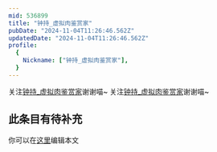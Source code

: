```yaml
---
mid: 536899
title: "钟持_虚拟肉鉴赏家"
pubDate: "2024-11-04T11:26:46.562Z"
updatedDate: "2024-11-04T11:26:46.562Z"
profile:
  {
    Nickname: ["钟持_虚拟肉鉴赏家"],
  }
---
```


关注[钟持_虚拟肉鉴赏家](https://space.bilibili.com/536899)谢谢喵~ 关注[钟持_虚拟肉鉴赏家](https://space.bilibili.com/536899)谢谢喵~

## 此条目有待补充
你可以在[这里](https://github.com/Yuhanawa/VTuber.ICU-Content/edit/master/v/钟持_虚拟肉鉴赏家/index.md)编辑本文

